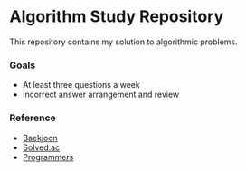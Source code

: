 # Algorithm Study Repository
This repository contains my solution to algorithmic problems.

### Goals
+ At least three questions a week
+ incorrect answer arrangement and review

### Reference
+ [Baekjoon](https://www.acmicpc.net/)
+ [Solved.ac](https://solved.ac/)
+ [Programmers](https://programmers.co.kr/)
